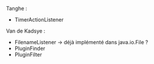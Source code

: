 Tanghe :
- TimerActionListener

Van de Kadsye :
- FilenameListener → déjà implémenté dans java.io.File ?
- PluginFinder
- PluginFilter
